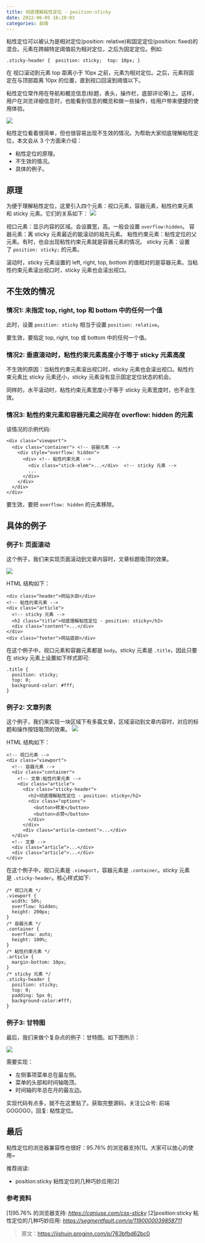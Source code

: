 ```yaml
---
title: 彻底理解粘性定位 - position:sticky
date: 2022-06-05 16:28:03
categories: 前端
---
```

粘性定位可以被认为是相对定位(position: relative)和固定定位(position: fixed)的混合。元素在跨越特定阈值前为相对定位，之后为固定定位。例如:

```
.sticky-header {  position: sticky;  top: 10px; }
```

在 视口滚动到元素 top 距离小于 10px 之前，元素为相对定位。之后，元素将固定在与顶部距离 10px 的位置，直到视口回滚到阈值以下。

粘性定位常作用在导航和概览信息(标题，表头，操作栏，底部评论等)上。这样，用户在浏览详细信息时，也能看到信息的概览和做一些操作，给用户带来便捷的使用体验。

![](https://upload-images.jianshu.io/upload_images/10024246-468dd13257541ce5.png?imageMogr2/auto-orient/strip%7CimageView2/2/w/1240)

粘性定位看着很简单，但也很容易出现不生效的情况。为帮助大家彻底理解粘性定位，本文会从 3 个方面来介绍：

*   粘性定位的原理。
*   不生效的情况。
*   具体的例子。

## 原理

为便于理解粘性定位，这里引入四个元素：视口元素，容器元素，粘性约束元素 和 sticky 元素。它们的关系如下：
![](https://upload-images.jianshu.io/upload_images/10024246-7ea2ff91ac089425.png?imageMogr2/auto-orient/strip%7CimageView2/2/w/1240)

视口元素：显示内容的区域。会设置宽，高。一般会设置 `overflow:hidden`。
容器元素：离 sticky 元素最近的能滚动的祖先元素。
粘性约束元素：粘性定位的父元素。有时，也会出现粘性约束元素就是容器元素的情况。
sticky 元素：设置了 `position: sticky;` 的元素。

滚动时，sticky 元素设置的 left, right, top, bottom 的值相对的是容器元素。当粘性约束元素滚出视口时，sticky 元素也会滚出视口。

## 不生效的情况

### 情况1: 未指定 top, right, top 和 bottom 中的任何一个值

此时，设置 `position: sticky` 相当于设置 `position: relative`。

要生效，要指定 top, right, top 或 bottom 中的任何一个值。

### 情况2: 垂直滚动时，粘性约束元素高度小于等于 sticky 元素高度

不生效的原因：当粘性约束元素滚出视口时，sticky 元素也会滚出视口。粘性约束元素比 sticky 元素还小，sticky 元素没有显示固定定位状态的机会。

同样的，水平滚动时，粘性约束元素宽度小于等于 sticky 元素宽度时，也不会生效。

### 情况3: 粘性约束元素和容器元素之间存在 overflow: hidden 的元素

该情况的示例代码:

```
<div class="viewport">
  <div class="container"> <!-- 容器元素 -->
    <div style="overflow: hidden">
      <div> <!-- 粘性约束元素 -->
        <div class="stick-elem">...</div>  <!-- sticky 元素 -->
        ...
      </div>
    </div>
  </div>
</div>
```

要生效，要把 `overflow: hidden` 的元素移除。

## 具体的例子

### 例子1: 页面滚动

这个例子，我们来实现页面滚动到文章内容时，文章标题吸顶的效果。

![](https://upload-images.jianshu.io/upload_images/10024246-cc924c2270de6b0c.png?imageMogr2/auto-orient/strip%7CimageView2/2/w/1240)

HTML 结构如下：

```
<div class="header">网站头部</div>
<!-- 粘性约束元素 -->
<div class="article">
  <!-- sticky 元素 -->
  <h2 class="title">彻底理解粘性定位 - position: sticky</h2>
  <div class="content">...</div>
</div>
<div class="footer">网站底部</div>
```

在这个例子中，视口元素和容器元素都是 `body`。sticky 元素是 `.title`，因此只要在 sticky 元素上设置如下样式即可:

```
.title {
  position: sticky;
  top: 0;
  background-color: #fff;
}
```

### 例子2: 文章列表

这个例子，我们来实现一块区域下有多篇文章，区域滚动到文章内容时，对应的标题和操作按钮吸顶的效果。
![](https://upload-images.jianshu.io/upload_images/10024246-dd20d04937c7d2a4.png?imageMogr2/auto-orient/strip%7CimageView2/2/w/1240)

HTML 结构如下：

```
<!-- 视口元素 -->
<div class="viewport">
  <!-- 容器元素 -->
  <div class="container">
    <!-- 文章:粘性约束元素 -->
    <div class="article">
      <div class="sticky-header">
        <h2>彻底理解粘性定位 - position: sticky</h2>
        <div class="options">
          <button>转发</button>
          <button>点赞</button>
        </div>
      </div>
      <div class="article-content">...</div>
  </div>
  <!-- 文章 -->
  <div class="article">...</div>
  <div class="article">...</div>
</div>

```

在这个例子中，视口元素是 `.viewport`，容器元素是 `.container`。sticky 元素是 `.sticky-header`。核心样式如下:

```
/* 视口元素 */
.viewport {
  width: 50%;
  overflow: hidden;
  height: 200px;
}
/* 容器元素 */
.container {
  overflow: auto;
  height: 100%;
}
/* 粘性约束元素 */
.article {
  margin-bottom: 10px;
}
/* sticky 元素 */
.sticky-header {
  position: sticky;
  top: 0;
  padding: 5px 0;
  background-color:#fff;
}
```

### 例子3: 甘特图

最后，我们来做个复杂点的例子：甘特图。如下图所示：

![](https://upload-images.jianshu.io/upload_images/10024246-be2f7ce02e4164f6.png?imageMogr2/auto-orient/strip%7CimageView2/2/w/1240)

需要实现：

*   左侧事项菜单总在最左侧。
*   菜单的头部和时间轴吸顶。
*   时间轴的年总在月的最左边。

实现代码有点多，就不在这里贴了。获取完整源码，关注公众号: 前端GOGOGO，回复: 粘性定位。

## 最后

粘性定位的浏览器兼容性也很好：95.76% 的浏览器支持[1]。大家可以放心的使用~

推荐阅读:

*   position:sticky 粘性定位的几种巧妙应用[2]

### 参考资料

[1]95.76% 的浏览器支持: *https://caniuse.com/css-sticky*
[2]position:sticky 粘性定位的几种巧妙应用: *https://segmentfault.com/a/1190000039858711*
>原文：https://jishuin.proginn.com/p/763bfbd62bc0
